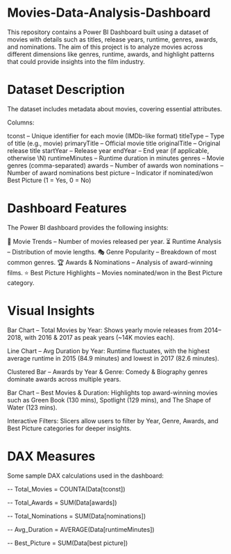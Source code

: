 # Movies-Data-Analysis-Dashboard
This repository contains a Power BI Dashboard built using a dataset of movies with details such as titles, release years, runtime, genres, awards, and nominations.  The aim of this project is to analyze movies across different dimensions like genres, runtime, awards, and highlight patterns that could provide insights into the film industry.

# Dataset Description

The dataset includes metadata about movies, covering essential attributes.

Columns:

tconst – Unique identifier for each movie (IMDb-like format)
titleType – Type of title (e.g., movie)
primaryTitle – Official movie title
originalTitle – Original release title
startYear – Release year
endYear – End year (if applicable, otherwise \N)
runtimeMinutes – Runtime duration in minutes
genres – Movie genres (comma-separated)
awards – Number of awards won
nominations – Number of award nominations
best picture – Indicator if nominated/won Best Picture (1 = Yes, 0 = No)


# Dashboard Features

The Power BI dashboard provides the following insights:

🎥 Movie Trends – Number of movies released per year.
⏳ Runtime Analysis – Distribution of movie lengths.
🎭 Genre Popularity – Breakdown of most common genres.
🏆 Awards & Nominations – Analysis of award-winning films.
⭐ Best Picture Highlights – Movies nominated/won in the Best Picture category.

# Visual Insights

Bar Chart – Total Movies by Year:
Shows yearly movie releases from 2014–2018, with 2016 & 2017 as peak years (~14K movies each).

Line Chart – Avg Duration by Year:
Runtime fluctuates, with the highest average runtime in 2015 (84.9 minutes) and lowest in 2017 (82.6 minutes).

Clustered Bar – Awards by Year & Genre:
Comedy & Biography genres dominate awards across multiple years.

Bar Chart – Best Movies & Duration:
Highlights top award-winning movies such as Green Book (130 mins), Spotlight (129 mins), and The Shape of Water (123 mins).

Interactive Filters:
Slicers allow users to filter by Year, Genre, Awards, and Best Picture categories for deeper insights.

# DAX Measures

Some sample DAX calculations used in the dashboard:

-- Total_Movies = COUNTA(Data[tconst])

-- Total_Awards = SUM(Data[awards])

-- Total_Nominations = SUM(Data[nominations])

-- Avg_Duration = AVERAGE(Data[runtimeMinutes])

-- Best_Picture = SUM(Data[best picture])



